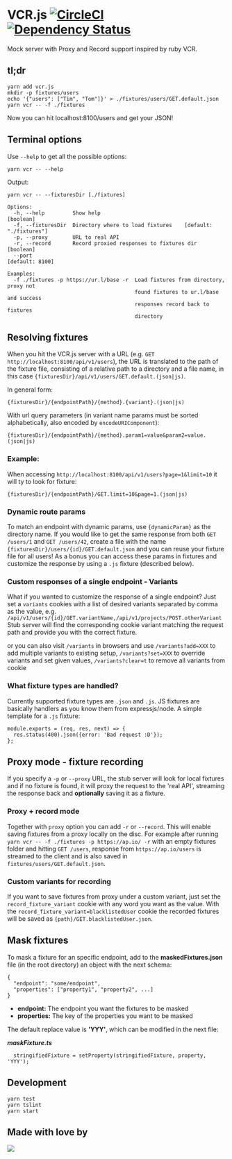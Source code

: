 # VCR.js [![CircleCI](https://circleci.com/gh/blueberryapps/vcr.js.svg?style=svg)](https://circleci.com/gh/blueberryapps/vcr.js) [![Dependency Status](https://dependencyci.com/github/blueberryapps/vcr.js/badge)](https://dependencyci.com/github/blueberryapps/vcr.js)

Mock server with Proxy and Record support inspired by ruby VCR.

## tl;dr
```
yarn add vcr.js
mkdir -p fixtures/users
echo '{"users": ["Tim", "Tom"]}' > ./fixtures/users/GET.default.json
yarn vcr -- -f ./fixtures
```
Now you can hit localhost:8100/users and get your JSON!

## Terminal options

Use `--help` to get all the possible options:
```
yarn vcr -- --help
```

Output:
```
yarn vcr -- --fixturesDir [./fixtures]

Options:
  -h, --help         Show help                                         [boolean]
  -f, --fixturesDir  Directory where to load fixtures    [default: "./fixtures"]
  -p, --proxy        URL to real API
  -r, --record       Record proxied responses to fixtures dir          [boolean]
  --port                                                         [default: 8100]

Examples:
  -f ./fixtures -p https://ur.l/base -r  Load fixtures from directory, proxy not
                                         found fixtures to ur.l/base and success
                                         responses record back to fixtures
                                         directory
```

## Resolving fixtures
When you hit the VCR.js server with a URL (e.g. `GET http://localhost:8100/api/v1/users`),
the URL is translated to the path of the fixture file, consisting of a relative path to a directory and a file name,
in this case `{fixturesDir}/api/v1/users/GET.default.(json|js)`.

In general form:
```
{fixturesDir}/{endpointPath}/{method}.{variant}.(json|js)
```

With url query parameters (in variant name params must be sorted alphabetically, also encoded by `encodeURIComponent`):
```
{fixturesDir}/{endpointPath}/{method}.param1=value&param2=value.(json|js)
```

### Example:

When accessing `http://localhost:8100/api/v1/users?page=1&limit=10` it will ty to look for fixture:

```
{fixturesDir}/{endpointPath}/GET.limit=10&page=1.(json|js)
```

### Dynamic route params
To match an endpoint with dynamic params, use `{dynamicParam}` as the directory name.
If you would like to get the same response from both `GET /users/1` and `GET /users/42`,
create a file with the name `{fixturesDir}/users/{id}/GET.default.json` and you can reuse your fixture file for all users!
As a bonus you can access these params in fixtures and customize the response by using a `.js` fixture (described below).

### Custom responses of a single endpoint - Variants
What if you wanted to customize the response of a single endpoint?
Just set a `variants` cookies with a list of desired variants separated by comma as the value, e.g.
`/api/v1/users/{id}/GET.variantName,/api/v1/projects/POST.otherVariant`
Stub server will find the corresponding cookie variant matching the request path and provide you with the correct fixture.

or you can also visit `/variants` in browsers and use `/variants?add=XXX` to add multiple variants to existing setup, `/variants?set=XXX` to override variants and set given values, `/variants?clear=t` to remove all variants from cookie

### What fixture types are handled?
Currently supported fixture types are `.json` and `.js`. JS fixtures are basically handlers as you know them from expressjs/node.
A simple template for a `.js` fixture:
```
module.exports = (req, res, next) => {
  res.status(400).json({error: 'Bad request :D'});
};
```

## Proxy mode - fixture recording
If you specify a `-p` or `--proxy` URL, the stub server will look for local fixtures and if no fixture is found,
it will proxy the request to the 'real API', streaming the response back and **optionally** saving it as a fixture.

### Proxy + record mode
Together with `proxy` option you can add `-r` or `--record`. This will enable saving fixtures from a proxy locally on the disc.
For example after running `yarn vcr -- -f ./fixtures -p https://ap.io/ -r` with an empty fixtures folder and hitting `GET /users`,
response from `https://ap.io/users` is streamed to the client and is also saved in `fixtures/users/GET.default.json`.

### Custom variants for recording
If you want to save fixtures from proxy under a custom variant, just set the `record_fixture_variant` cookie with any word you want as the value.
With the `record_fixture_variant=blacklistedUser` cookie the recorded fixtures will be saved as `{path}/GET.blacklistedUser.json`.

## Mask fixtures
To mask a fixture for an specific endpoint, add to the **maskedFixtures.json** file (in the root directory) an object with the next schema:

```
{
  "endpoint": "some/endpoint",
  "properties": ["property1", "property2", ...]
}
```

- **endpoint:** The endpoint you want the fixtures to be masked
- **properties:** The key of the properties you want to be masked


The default replace value is **'YYY'**, which can be modified in the next file:

***maskFixture.ts***
```
  stringifiedFixture = setProperty(stringifiedFixture, property, 'YYY');
```

## Development

```console
yarn test
yarn tslint
yarn start
```

## Made with love by
[![](https://camo.githubusercontent.com/d88ee6842f3ff2be96d11488aa0d878793aa67cd/68747470733a2f2f7777772e676f6f676c652e636f6d2f612f626c75656265727279617070732e636f6d2f696d616765732f6c6f676f2e676966)](https://www.blueberry.io)

